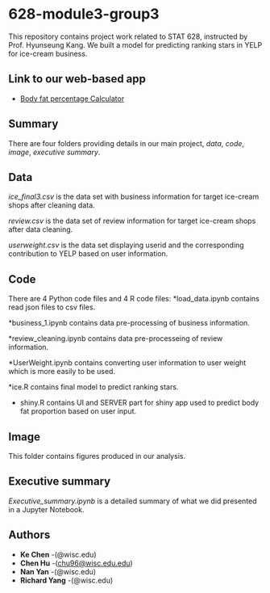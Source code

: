 # 628-module3-group3
This repository contains project work related to STAT 628, instructed by Prof. Hyunseung Kang. We built a model for predicting ranking stars in YELP for ice-cream business. 

## Link to our web-based app
- [Body fat percentage Calculator](https://chenhu.shinyapps.io/fatcalculator/)
## Summary
There are four folders providing details in our main project, *data*, *code*, *image*, *executive summary*.

## Data
*ice_final3.csv* is the data set with business information for target ice-cream shops after cleaning data.

*review.csv* is the data set of review information for target ice-cream shops after data cleaning.

*userweight.csv* is the data set displaying userid and the corresponding contribution to YELP based on user information.


## Code
There are 4 Python code files and 4 R code files:
*load_data.ipynb contains read json files to csv files.

*business_1.ipynb contains data pre-processing of business information.

*review_cleaning.ipynb contains data pre-processeing of review information.

*UserWeight.ipynb contains converting user information to user weight which is more easily to be used.

*ice.R contains final model to predict ranking stars.

* shiny.R contains UI and SERVER part for shiny app used to predict body fat proportion based on user input.

## Image
This folder contains figures produced in our analysis.


## Executive summary
*Executive_summary.ipynb* is a detailed summary of what we did presented in a Jupyter Notebook. 

## Authors
* **Ke Chen** -(@wisc.edu)
* **Chen Hu** -(chu96@wisc.edu.edu)
* **Nan Yan** -(@wisc.edu)
* **Richard Yang** -(@wisc.edu)

